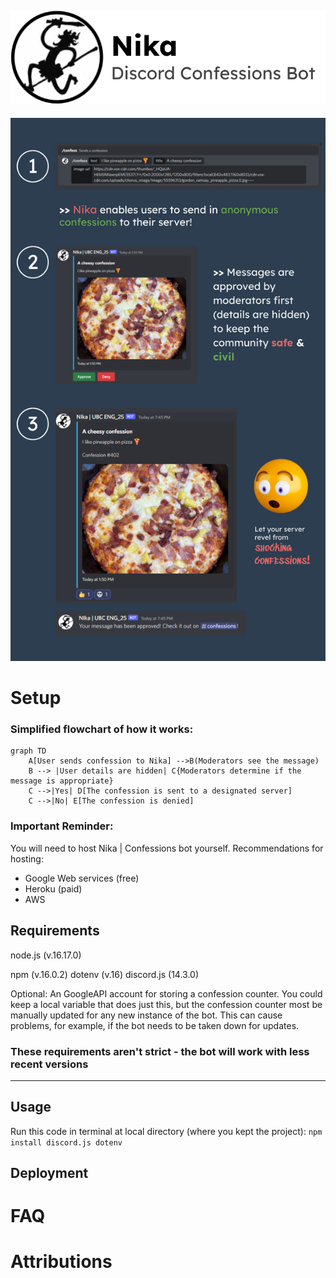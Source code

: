 ![](images/titleBanner2.png)
---

![](images/newBan.png)

# Setup
### Simplified flowchart of how it works:

```mermaid
graph TD
    A[User sends confession to Nika] -->B(Moderators see the message)
    B --> |User details are hidden| C{Moderators determine if the message is appropriate}
    C -->|Yes| D[The confession is sent to a designated server]
    C -->|No| E[The confession is denied]
```

### Important Reminder:
You will need to host Nika | Confessions bot yourself.
Recommendations for hosting:
- Google Web services (free)
- Heroku (paid)
- AWS

## Requirements
node.js (v.16.17.0)

npm (v.16.0.2)
dotenv (v.16)
discord.js (14.3.0)


Optional: An GoogleAPI account for storing a confession counter. You could keep a local variable that does just this, but the confession counter most be manually updated for any new instance of the bot. This can cause problems, for example, if the bot needs to be taken down for updates.

### These requirements aren't strict - the bot will work with less recent versions
---

## Usage


Run this code in terminal at local directory (where you kept the project):
```npm install discord.js dotenv```


## Deployment



# FAQ

# Attributions

